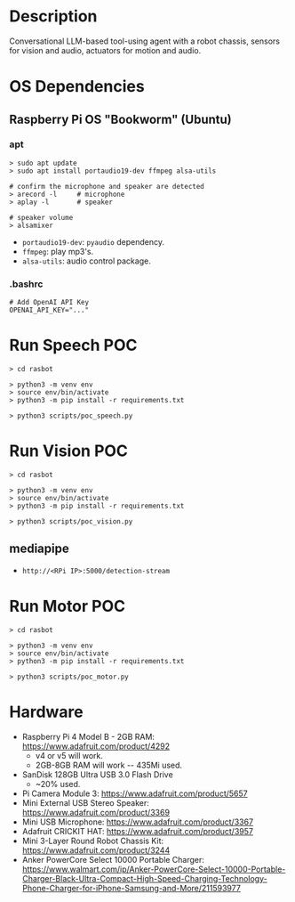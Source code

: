 # Description
Conversational LLM-based tool-using agent with a robot chassis, sensors for vision and audio, actuators for motion and audio.

# OS Dependencies
## Raspberry Pi OS "Bookworm" (Ubuntu)
### apt
```
> sudo apt update
> sudo apt install portaudio19-dev ffmpeg alsa-utils

# confirm the microphone and speaker are detected
> arecord -l     # microphone 
> aplay -l       # speaker

# speaker volume
> alsamixer
```
- `portaudio19-dev`: `pyaudio` dependency.
- `ffmpeg`: play mp3's.
- `alsa-utils`: audio control package.

### .bashrc
```
# Add OpenAI API Key
OPENAI_API_KEY="..."
```

# Run Speech POC
```
> cd rasbot

> python3 -m venv env
> source env/bin/activate
> python3 -m pip install -r requirements.txt

> python3 scripts/poc_speech.py
```

# Run Vision POC
```
> cd rasbot

> python3 -m venv env
> source env/bin/activate
> python3 -m pip install -r requirements.txt

> python3 scripts/poc_vision.py
```
## mediapipe
- `http://<RPi IP>:5000/detection-stream`

# Run Motor POC
```
> cd rasbot

> python3 -m venv env
> source env/bin/activate
> python3 -m pip install -r requirements.txt

> python3 scripts/poc_motor.py
```

# Hardware
- Raspberry Pi 4 Model B - 2GB RAM: https://www.adafruit.com/product/4292
    - v4 or v5 will work.
    - 2GB-8GB RAM will work -- 435Mi used.
- SanDisk 128GB Ultra USB 3.0 Flash Drive
    - ~20% used.
- Pi Camera Module 3: https://www.adafruit.com/product/5657
- Mini External USB Stereo Speaker: https://www.adafruit.com/product/3369
- Mini USB Microphone: https://www.adafruit.com/product/3367
- Adafruit CRICKIT HAT: https://www.adafruit.com/product/3957
- Mini 3-Layer Round Robot Chassis Kit: https://www.adafruit.com/product/3244
- Anker PowerCore Select 10000 Portable Charger: https://www.walmart.com/ip/Anker-PowerCore-Select-10000-Portable-Charger-Black-Ultra-Compact-High-Speed-Charging-Technology-Phone-Charger-for-iPhone-Samsung-and-More/211593977